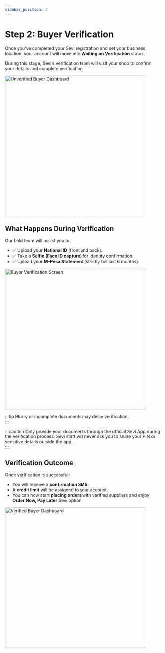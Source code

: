 ```yaml
---
sidebar_position: 2
---
```


# Step 2: Buyer Verification

Once you’ve completed your Sevi registration and set your business location, your account will move into **Waiting on Verification** status.  

During this stage, Sevi’s verification team will visit your shop to confirm your details and complete verification.  

<img src="/buyer/008.png" alt="Unverified Buyer Dashboard" width="450"/>  


## What Happens During Verification
Our field team will assist you to:  

- ✅ Upload your **National ID** (front and back).  
- ✅ Take a **Selfie (Face ID capture)** for identity confirmation.  
- ✅ Upload your **M-Pesa Statement** (strictly full last 6 months).  

<img src="/buyer/009.png" alt="Buyer Verification Screen" width="450"/>  
<!-- <img src="/buyer/009.png" alt="KYC ID Upload" width="250"/>  
<img src="/buyer/010.png" alt="Face ID Capture" width="250"/>  
<img src="/buyer/011.png" alt="M-Pesa Statement Upload" width="250"/>   -->

:::tip
Blurry or incomplete documents may delay verification.  
:::  

:::caution
Only provide your documents through the official Sevi App during the verification process. Sevi staff will never ask you to share your PIN or sensitive details outside the app.  
:::


## Verification Outcome
Once verification is successful:  
- You will receive a **confirmation SMS**.  
- A **credit limit** will be assigned to your account.  
- You can now start **placing orders** with verified suppliers and enjoy **Order Now, Pay Later** Sevi option.  

<img src="/buyer/012.png" alt="Verified Buyer Dashboard" width="450"/>  

